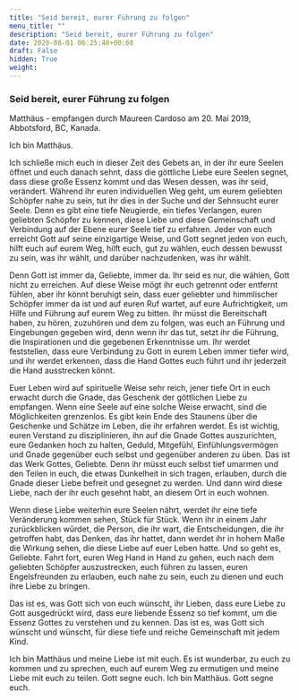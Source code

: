```yaml
---
title: "Seid bereit, eurer Führung zu folgen"
menu_title: ""
description: "Seid bereit, eurer Führung zu folgen"
date: 2020-08-01 06:25:48+00:68
draft: False
hidden: True
weight:
---
```

### Seid bereit, eurer Führung zu folgen

Matthäus - empfangen durch Maureen Cardoso am 20. Mai 2019, Abbotsford, BC, Kanada.

Ich bin Matthäus.

Ich schließe mich euch in dieser Zeit des Gebets an, in der ihr eure Seelen öffnet und euch danach sehnt, dass die göttliche Liebe eure Seelen segnet, dass diese große Essenz kommt und das Wesen dessen, was ihr seid, verändert. Während ihr euren individuellen Weg geht, um eurem geliebten Schöpfer nahe zu sein, tut ihr dies in der Suche und der Sehnsucht eurer Seele. Denn es gibt eine tiefe Neugierde, ein tiefes Verlangen, euren geliebten Schöpfer zu kennen, diese Liebe und diese Gemeinschaft und Verbindung auf der Ebene eurer Seele tief zu erfahren. Jeder von euch erreicht Gott auf seine einzigartige Weise, und Gott segnet jeden von euch, hilft euch auf eurem Weg, hilft euch, gut zu wählen, euch dessen bewusst zu sein, was ihr wählt, und darüber nachzudenken, was ihr wählt.

Denn Gott ist immer da, Geliebte, immer da. Ihr seid es nur, die wählen, Gott nicht zu erreichen. Auf diese Weise mögt ihr euch getrennt oder entfernt fühlen, aber ihr könnt beruhigt sein, dass euer geliebter und himmlischer Schöpfer immer da ist und auf euren Ruf wartet, auf eure Aufrichtigkeit, um Hilfe und Führung auf eurem Weg zu bitten. Ihr müsst die Bereitschaft haben, zu hören, zuzuhören und dem zu folgen, was euch an Führung und Eingebungen gegeben wird, denn wenn ihr das tut, setzt ihr die Führung, die Inspirationen und die gegebenen Erkenntnisse um. Ihr werdet feststellen, dass eure Verbindung zu Gott in eurem Leben immer tiefer wird, und ihr werdet erkennen, dass die Hand Gottes euch führt und ihr jederzeit die Hand ausstrecken könnt.

Euer Leben wird auf spirituelle Weise sehr reich, jener tiefe Ort in euch erwacht durch die Gnade, das Geschenk der göttlichen Liebe zu empfangen. Wenn eine Seele auf eine solche Weise erwacht, sind die Möglichkeiten grenzenlos. Es gibt kein Ende des Staunens über die Geschenke und Schätze im Leben, die ihr erfahren werdet. Es ist wichtig, euren Verstand zu disziplinieren, ihn auf die Gnade Gottes auszurichten, eure Gedanken hoch zu halten, Geduld, Mitgefühl, Einfühlungsvermögen und Gnade gegenüber euch selbst und gegenüber anderen zu üben. Das ist das Werk Gottes, Geliebte. Denn ihr müsst euch selbst tief umarmen und den Teilen in euch, die etwas Dunkelheit in sich tragen, erlauben, durch die Gnade dieser Liebe befreit und gesegnet zu werden. Und dann wird diese Liebe, nach der ihr euch gesehnt habt, an diesem Ort in euch wohnen.

Wenn diese Liebe weiterhin eure Seelen nährt, werdet ihr eine tiefe Veränderung kommen sehen, Stück für Stück. Wenn ihr in einem Jahr zurückblicken würdet, die Person, die ihr wart, die Entscheidungen, die ihr getroffen habt, das Denken, das ihr hattet, dann werdet ihr in hohem Maße die Wirkung sehen, die diese Liebe auf euer Leben hatte. Und so geht es, Geliebte. Fahrt fort, euren Weg Hand in Hand zu gehen, euch nach dem geliebten Schöpfer auszustrecken, euch führen zu lassen, euren Engelsfreunden zu erlauben, euch nahe zu sein, euch zu dienen und euch ihre Liebe zu bringen.

Das ist es, was Gott sich von euch wünscht, ihr Lieben, dass eure Liebe zu Gott ausgedrückt wird, dass eure liebende Essenz so tief kommt, um die Essenz Gottes zu verstehen und zu kennen. Das ist es, was Gott sich wünscht und wünscht, für diese tiefe und reiche Gemeinschaft mit jedem Kind.

Ich bin Matthäus und meine Liebe ist mit euch. Es ist wunderbar, zu euch zu kommen und zu sprechen, euch auf eurem Weg zu ermutigen und meine Liebe mit euch zu teilen. Gott segne euch. Ich bin Matthäus. Gott segne euch.
